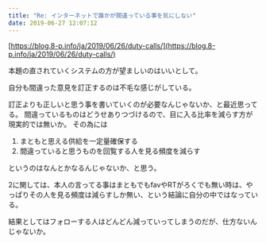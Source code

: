 ```yaml
---
title: "Re: インターネットで誰かが間違っている事を気にしない"
date: 2019-06-27 12:07:12
---
```


[https://blog.8-p.info/ja/2019/06/26/duty-calls/](https://blog.8-p.info/ja/2019/06/26/duty-calls/)

本題の直されていくシステムの方が望ましいのはいいとして。

自分も間違った意見を訂正するのは不毛な感じがしている。

訂正よりも正しいと思う事を書いていくのが必要なんじゃないか、と最近思ってる。
間違っているものはどうせありつづけるので、目に入る比率を減らす方が現実的では無いか。
その為には

1. まともと思える供給を一定量確保する
2. 間違っていると思うものを回覧する人を見る頻度を減らす

というのはなんとかなるんじゃないか、と思う。

2に関しては、本人の言ってる事はまともでもfavやRTがろくでも無い時は、やっぱりその人を見る頻度は減らすしか無い、という結論に自分の中ではなっている。

結果としてはフォローする人はどんどん減っていってしまうのだが、仕方ないんじゃないか。